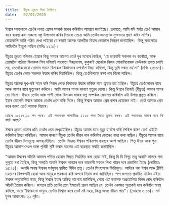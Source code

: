 ```yaml
---
title:  যীচুক ক্ৰুচত দিয়া হৈছিল।
date:   02/01/2025
---
```


ঈশ্বৰে সকলোকে তেওঁৰ লগত প্ৰেমৰ সম্পৰ্ক স্থাপন কৰিবলৈ আমন্ত্ৰণ জনাইছে। প্ৰথমতে, আমি যদি স্বৰ্গত তেওঁ আমাৰ বাবে ব্যৱস্থা কৰা সকলো বস্তু উপভোগ কৰিব বিচাৰো তেন্তে আমি তেওঁৰ আমন্ত্ৰণক মুক্তভাৱে গ্ৰহণ কৰিব লাগিব। যোৱাকালি আমি পাঠত দেখা পাইছো যে ৰজাই অনেক আলহীক বিয়াৰ ভোজলৈ নিমন্ত্ৰণ জনাইছিল। কিন্তু সকলোৱে আহিবলৈ ইচ্ছুক নাছিল (মথিঃ ২২:৩)।

যীচুৱে ক্ৰুচত বলিদান হোৱাৰ কিছু সময়ৰ আগেত তেওঁ দুখ মনেৰে কৈছিল, “হে ভাৱবাদী সকলক বধ কৰোঁতা, আৰু তোমালৈ পঠোৱা বিলাকক শিল দলিয়াই মাৰোতা যিৰূচালেম, কুকুৰাই যেনেকৈ নিজৰ পোৱালিবোৰক ডেউকাৰ তলত চপাই লয়, তেনেকৈ ময়ো তোমাৰ সন্তান বিলাকক কিমানবাৰ চপাবলৈ ইচ্ছা কৰিলো, কিন্তু তুমি সন্মত নহ’লা” (মথিঃ ২৩:৩৭)। যীচুৱে তেওঁৰ লোক সকলক উদ্ধাৰ কৰিব বিচাৰিছিল। কিন্তু তেওঁবিলাকে ৰক্ষা পাব বিচৰা নাছিল।

যীচুৱে অনেক দুখ-কষ্ট সহন কৰি নিজৰ লোক বিলাকক উদ্ধাৰ কৰিবৰ বাবে ক্ৰুচত হত হৈছিল। যীচুৱে তেওঁলোকৰ বাবে আৰু আমাৰ বাবে মৃত্যুবৰণ কৰিলে। আমি আমাৰ পাপৰ কাৰণে মৃত্যুৰ যোগ্য। কিন্তু ঈশ্বৰে নিজেই (যীচুত) আমাৰ পাপৰ বেচ দিলে। ঈশ্বৰে তেওঁৰ আৰু পাপী লোক বিলাকৰ মাজৰ ভগ্ন সম্পৰ্কক মেৰামত কৰিবলৈ এটা উপায় প্ৰস্তুত কৰিলে। ইয়াৰ যোগেদি ঈশ্বৰে আমাক তেওঁৰ প্ৰেম বাকি দিলে। কিন্তু ঈশ্বৰে আমাক প্ৰেম কৰাৰ প্ৰয়োজন নাই। তেওঁ আমাক প্ৰেম কৰে কাৰণ তেওঁ আমাক বিচাৰে।

`যোহনঃ ১০:১৭,১৮ পদ পঢ়ক। এই পদবোৰক গালাতীয়াঃ ২:২০ পদৰ সৈতে তুলনা কৰক। এই পদবোৰত আমাৰ বাবে কি বাৰ্ত্তা আছে?`

ঈশ্বৰে ক্ৰুচত আমাৰ প্ৰতি তেওঁৰ প্ৰেম দেখুৱাইছিল। যীচুৱে আমাৰ বাবে মৃত্যু হ’বলৈ বাছি লৈছিল কাৰণ তেওঁ এইটো কৰিবলৈ ইচ্ছা কৰিছিল। আমাৰ কাৰণে যীচুক তেওঁৰ জীৱন দান কৰিবলৈ কোনেও বাধ্য কৰা নাছিল। যীচুৱে আমাৰ বাবে তেওঁৰ জীৱন বিনামূল্যে আগবঢ়াইছিল। তেওঁৰ সিদ্ধান্ত ঈশ্বৰৰ পৰিত্ৰাণৰ ব্যৱস্থাৰ অংশ আছিল। পিতৃ ঈশ্বৰ আৰু পুত্ৰ যীচুৱে আকাশ-মণ্ডল আৰু পৃথিৱী সৃষ্টি কৰাৰ আগেত এই ব্যৱস্থাত সন্মতি জনাইছিল।

“আমাৰ উদ্ধাৰৰ আঁচনি আদমৰ পতিত হোৱাৰ পিছত নির্দ্ধাৰিত কৰা হোৱা নাই, কিন্তু যি যি নিগূঢ় তত্ত্ব অনাদি কালৰে পৰা গুপুতে ৰখা হৈছিল, কিন্তু সম্প্ৰতি অনাদি ঈশ্বৰৰ আজ্ঞাৰ দৰে ভাৱবাদী সকলে লিখা শাস্ত্ৰৰ দৰে প্ৰকাশিত হৈছে (ৰোমীয়াঃ ১৫:২৫)। অনাদি অনন্ত ঈশ্বৰৰ সৰ্বযুগৰ স্থাপিত বিধিৰ তত্ত্ব। তেওঁৰ সিংহাসনৰ ভিত্তিমূল। আদিৰে পৰা ঈশ্বৰ আৰু খ্ৰীষ্টই চয়তানৰ বিপথগামী হোৱা আৰু মানুহক প্ৰৱঞ্চনা কৰি অপথে নিয়াৰ কথা জানিছিল। পাপ জগতত প্ৰৱৰ্ত্তিত থাকিব এইয়া ঈশ্বৰৰ অনুমোদিত নহয়, কিন্তু ঈশ্বৰে ইয়াৰ অস্তিত্ব আগেয়ে জানিছিল, সেয়ে এই ভয়ানক অপ্ৰত্যাশিত বিপদ ৰোধ কৰিবলৈ আঁচনি তৈয়াৰ কৰিলে। জগতৰ প্ৰতি তেওঁৰ প্ৰেম ইমানেই প্ৰৱল আছিল যে, তেওঁৰ একমাত্ৰ পুত্ৰকেই দান কৰিবলৈ মনস্থ কৰিলে, যাতে “যিকোনো মানুহে তেওঁত বিশ্বাস কৰে তেওঁ নষ্ট নহয়, কিন্তু অনন্ত জীৱন পায়”। (যোহনঃ ৩:১৬)। সৰ্ব যুগৰ আকাংক্ষাঃ ২২ পৃষ্ঠা।